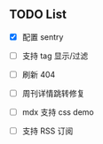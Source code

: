 


## TODO List

- [x] 配置 sentry 
- [ ] 支持 tag 显示/过滤
- [ ] 刷新 404
- [ ] 周刊详情跳转修复
- [ ] mdx 支持 css demo
- [ ] 支持 RSS 订阅



